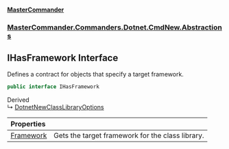 #### [MasterCommander](MasterCommander.md 'MasterCommander')
### [MasterCommander.Commanders.Dotnet.CmdNew.Abstractions](MasterCommander.md#MasterCommander.Commanders.Dotnet.CmdNew.Abstractions 'MasterCommander.Commanders.Dotnet.CmdNew.Abstractions')

## IHasFramework Interface

Defines a contract for objects that specify a target framework.

```csharp
public interface IHasFramework
```

Derived  
&#8627; [DotnetNewClassLibraryOptions](DotnetNewClassLibraryOptions.md 'MasterCommander.Commanders.Dotnet.CmdNew.Options.DotnetNewClassLibraryOptions')

| Properties | |
| :--- | :--- |
| [Framework](IHasFramework.Framework.md 'MasterCommander.Commanders.Dotnet.CmdNew.Abstractions.IHasFramework.Framework') | Gets the target framework for the class library. |
